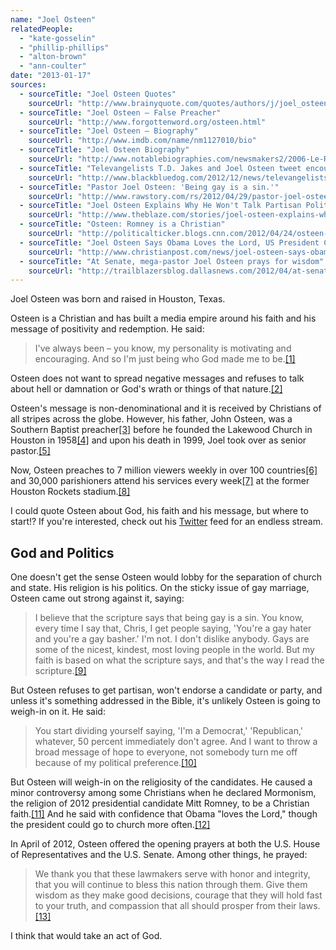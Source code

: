 ```yaml
---
name: "Joel Osteen"
relatedPeople:
  - "kate-gosselin"
  - "phillip-phillips"
  - "alton-brown"
  - "ann-coulter"
date: "2013-01-17"
sources:
  - sourceTitle: "Joel Osteen Quotes"
    sourceUrl: "http://www.brainyquote.com/quotes/authors/j/joel_osteen_2.html"
  - sourceTitle: "Joel Osteen – False Preacher"
    sourceUrl: "http://www.forgottenword.org/osteen.html"
  - sourceTitle: "Joel Osteen – Biography"
    sourceUrl: "http://www.imdb.com/name/nm1127010/bio"
  - sourceTitle: "Joel Osteen Biography"
    sourceUrl: "http://www.notablebiographies.com/newsmakers2/2006-Le-Ra/Osteen-Joel.html"
  - sourceTitle: "Televangelists T.D. Jakes and Joel Osteen tweet encouragement after Sandy Hook tragedy"
    sourceUrl: "http://www.blackbluedog.com/2012/12/news/televangelists-t-d-jakes-and-joel-osteen-tweet-encouragement-after-sandy-hook-tragedy/"
  - sourceTitle: "Pastor Joel Osteen: 'Being gay is a sin.'"
    sourceUrl: "http://www.rawstory.com/rs/2012/04/29/pastor-joel-osteen-being-gay-is-a-sin/"
  - sourceTitle: "Joel Osteen Explains Why He Won't Talk Partisan Politics"
    sourceUrl: "http://www.theblaze.com/stories/joel-osteen-explains-why-he-wont-talk-partisan-politics-plus-see-his-advice-for-obama-romney/"
  - sourceTitle: "Osteen: Romney is a Christian"
    sourceUrl: "http://politicalticker.blogs.cnn.com/2012/04/24/osteen-romney-is-a-christian/"
  - sourceTitle: "Joel Osteen Says Obama Loves the Lord, US President Could Attend Church More Frequently."
    sourceUrl: "http://www.christianpost.com/news/joel-osteen-says-obama-loves-the-lord-us-president-could-attend-church-more-frequently-63251/"
  - sourceTitle: "At Senate, mega-pastor Joel Osteen prays for wisdom"
    sourceUrl: "http://trailblazersblog.dallasnews.com/2012/04/at-senate-mega-pastor-joel-ost.html/"
---
```


Joel Osteen was born and raised in Houston, Texas.

Osteen is a Christian and has built a media empire around his faith and his message of positivity and redemption. He said:

>I've always been – you know, my personality is motivating and encouraging. And so I'm just being who God made me to be.<a class="source-citation" href="#http://www.brainyquote.com/quotes/authors/j/joel_osteen_2.html" title="Joel Osteen Quotes">[1]</a>

Osteen does not want to spread negative messages and refuses to talk about hell or damnation or God's wrath or things of that nature.<a class="source-citation" href="#http://www.forgottenword.org/osteen.html" title="Joel Osteen – False Preacher">[2]</a>

Osteen's message is non-denominational and it is received by Christians of all stripes across the globe. However, his father, John Osteen, was a Southern Baptist preacher<a class="source-citation" href="#http://www.forgottenword.org/osteen.html" title="Joel Osteen – False Preacher">[3]</a> before he founded the Lakewood Church in Houston in 1958<a class="source-citation" href="#http://www.imdb.com/name/nm1127010/bio" title="Joel Osteen – Biography">[4]</a> and upon his death in 1999, Joel took over as senior pastor.<a class="source-citation" href="#http://www.notablebiographies.com/newsmakers2/2006-Le-Ra/Osteen-Joel.html" title="Joel Osteen Biography">[5]</a>

Now, Osteen preaches to 7 million viewers weekly in over 100 countries<a class="source-citation" href="#http://www.blackbluedog.com/2012/12/news/televangelists-t-d-jakes-and-joel-osteen-tweet-encouragement-after-sandy-hook-tragedy/" title="Televangelists T.D. Jakes and Joel Osteen tweet encouragement after Sandy Hook tragedy">[6]</a> and 30,000 parishioners attend his services every week<a class="source-citation" href="#http://www.notablebiographies.com/newsmakers2/2006-Le-Ra/Osteen-Joel.html" title="Joel Osteen Biography">[7]</a> at the former Houston Rockets stadium.<a class="source-citation" href="#http://www.imdb.com/name/nm1127010/bio" title="Joel Osteen – Biography">[8]</a>

I could quote Osteen about God, his faith and his message, but where to start!? If you're interested, check out his [Twitter](https://twitter.com/JoelOsteen) feed for an endless stream.


## God and Politics

One doesn't get the sense Osteen would lobby for the separation of church and state. His religion is his politics. On the sticky issue of gay marriage, Osteen came out strong against it, saying:

>I believe that the scripture says that being gay is a sin. You know, every time I say that, Chris, I get people saying, 'You're a gay hater and you're a gay basher.' I'm not. I don't dislike anybody. Gays are some of the nicest, kindest, most loving people in the world. But my faith is based on what the scripture says, and that's the way I read the scripture.<a class="source-citation" href="#http://www.rawstory.com/rs/2012/04/29/pastor-joel-osteen-being-gay-is-a-sin/" title="Pastor Joel Osteen: &apos;Being gay is a sin.&apos;">[9]</a>

But Osteen refuses to get partisan, won't endorse a candidate or party, and unless it's something addressed in the Bible, it's unlikely Osteen is going to weigh-in on it. He said:

>You start dividing yourself saying, 'I'm a Democrat,' 'Republican,' whatever, 50 percent immediately don't agree. And I want to throw a broad message of hope to everyone, not somebody turn me off because of my political preference.<a class="source-citation" href="#http://www.theblaze.com/stories/joel-osteen-explains-why-he-wont-talk-partisan-politics-plus-see-his-advice-for-obama-romney/" title="Joel Osteen Explains Why He Won&apos;t Talk Partisan Politics">[10]</a>

But Osteen will weigh-in on the religiosity of the candidates. He caused a minor controversy among some Christians when he declared Mormonism, the religion of 2012 presidential candidate Mitt Romney, to be a Christian faith.<a class="source-citation" href="#http://politicalticker.blogs.cnn.com/2012/04/24/osteen-romney-is-a-christian/" title="Osteen: Romney is a Christian">[11]</a> And he said with confidence that Obama "loves the Lord," though the president could go to church more often.<a class="source-citation" href="#http://www.christianpost.com/news/joel-osteen-says-obama-loves-the-lord-us-president-could-attend-church-more-frequently-63251/" title="Joel Osteen Says Obama Loves the Lord, US President Could Attend Church More Frequently.">[12]</a>

In April of 2012, Osteen offered the opening prayers at both the U.S. House of Representatives and the U.S. Senate. Among other things, he prayed:

>We thank you that these lawmakers serve with honor and integrity, that you will continue to bless this nation through them. Give them wisdom as they make good decisions, courage that they will hold fast to your truth, and compassion that all should prosper from their laws.<a class="source-citation" href="#http://trailblazersblog.dallasnews.com/2012/04/at-senate-mega-pastor-joel-ost.html/" title="At Senate, mega-pastor Joel Osteen prays for wisdom">[13]</a>

I think that would take an act of God.